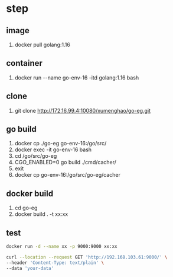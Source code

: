 # step

## image

1. docker pull golang:1.16

## container

1. docker run --name go-env-16 -itd golang:1.16 bash

## clone

1. git clone http://172.16.99.4:10080/xumenghao/go-eg.git

## go build

1. docker cp ./go-eg go-env-16:/go/src/
2. docker exec -it go-env-16 bash
3. cd /go/src/go-eg
4. CGO_ENABLED=0 go build ./cmd/cacher/
5. exit
6. docker cp go-env-16:/go/src/go-eg/cacher

## docker build

1. cd go-eg
2. docker build . -t xx:xx

## test

```sh
docker run -d --name xx -p 9000:9000 xx:xx

curl --location --request GET 'http://192.168.103.61:9000/' \
--header 'Content-Type: text/plain' \
--data 'your-data'
```